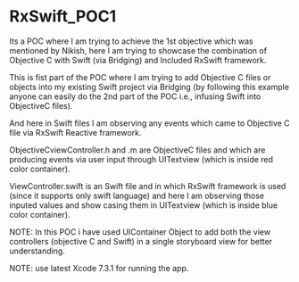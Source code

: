 # RxSwift_POC1

Its a POC where I am trying to achieve the  1st objective which was mentioned by Nikish, here I am trying to showcase the combination of Objective C with Swift (via Bridging) and Included RxSwift framework.

This is fist part of the POC where I am trying to add Objective C files or objects into my existing Swift project via Bridging (by following this example anyone can easily do the 2nd part of the POC i.e., infusing Swift into ObjectiveC files).

And here in Swift files I am observing any events which came to Objective C file via RxSwift Reactive framework.

ObjectiveCviewController.h and .m are ObjectiveC files and which are producing events via user input through UITextview (which is inside red color container).

ViewController.swift is an Swift file and in which RxSwift framework is used (since it supports only swift language) and here I am observing those inputed values and show casing them in UITextview (which is inside blue color container).

NOTE: In this POC i have used UIContainer Object to add both the view controllers (objective C and Swift) in a single storyboard view for better understanding.

NOTE: use latest Xcode 7.3.1 for running the app.